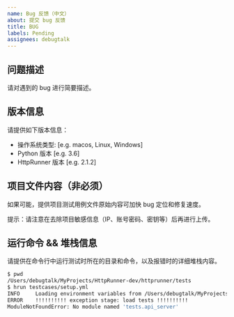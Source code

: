 ```yaml
---
name: Bug 反馈（中文）
about: 提交 bug 反馈
title: BUG
labels: Pending
assignees: debugtalk
---
```


## 问题描述

请对遇到的 bug 进行简要描述。

## 版本信息

请提供如下版本信息：

 - 操作系统类型: [e.g. macos, Linux, Windows]
 - Python 版本 [e.g. 3.6]
 - HttpRunner 版本 [e.g. 2.1.2]

## 项目文件内容（非必须）

如果可能，提供项目测试用例文件原始内容可加快 bug 定位和修复速度。

提示：请注意在去除项目敏感信息（IP、账号密码、密钥等）后再进行上传。

## 运行命令 && 堆栈信息

请提供在命令行中运行测试时所在的目录和命令，以及报错时的详细堆栈内容。

```bash
$ pwd
/Users/debugtalk/MyProjects/HttpRunner-dev/httprunner/tests
$ hrun testcases/setup.yml
INFO     Loading environment variables from /Users/debugtalk/MyProjects/HttpRunner-dev/HttpRunner/tests/.env
ERROR    !!!!!!!!!! exception stage: load tests !!!!!!!!!!
ModuleNotFoundError: No module named 'tests.api_server'
```
